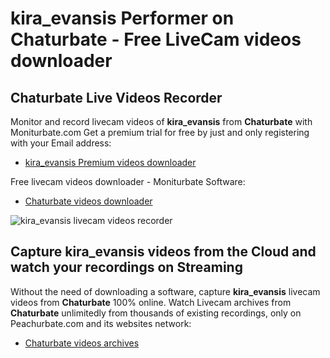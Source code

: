 # kira_evansis Performer on Chaturbate - Free LiveCam videos downloader

## Chaturbate Live Videos Recorder

Monitor and record livecam videos of **kira_evansis** from **Chaturbate** with Moniturbate.com
Get a premium trial for free by just and only registering with your Email address:
* [kira_evansis Premium videos downloader](https://moniturbate.com/request-demo-licence-key.html)

Free livecam videos downloader - Moniturbate Software:
* [Chaturbate videos downloader](https://moniturbate.com/moniturbate-download-software.html)

![kira_evansis livecam videos recorder](https://peachurnet.com/templates/moniturbate-software.png)


## Capture kira_evansis videos from the Cloud and watch your recordings on Streaming

Without the need of downloading a software, capture **kira_evansis** livecam videos from **Chaturbate** 100% online.
Watch Livecam archives from **Chaturbate** unlimitedly from thousands of existing recordings, only on Peachurbate.com and its websites network:
* [Chaturbate videos archives](https://peachurnet.com/)